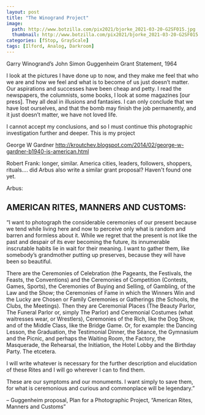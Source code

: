 ```yaml
---
layout: post
title: "The Winogrand Project"
image:
  path: http://www.botzilla.com/pix2021/bjorke_2021-03-20-G2SF015.jpg
  thumbnail: http://www.botzilla.com/pix2021/bjorke_2021-03-20-G2SF015.jpg
categories: [fStop, GrayScale]
tags: [Ilford, Analog, Darkroom]
---
```





Garry Winogrand’s John Simon Guggenheim Grant Statement, 1964

I look at the pictures I have done up to now, and they make me feel that who we are and how we feel and what is to become of us just doesn’t matter. Our aspirations and successes have been cheap and petty. I read the newspapers, the columnists, some books, I look at some magazines [our press]. They all deal in illusions and fantasies. I can only conclude that we have lost ourselves, and that the bomb may finish the job permanently, and it just doesn’t matter, we have not loved life.

I cannot accept my conclusions, and so I must continue this photographic investigation further and deeper. This is my project


George W Gardner http://kroutchev.blogspot.com/2014/02/george-w-gardner-b1940-is-american.html

Robert Frank:
longer, similar. America cities, leaders, followers, shoppers, rituals.... did Arbus also write a similar grant proposal? Haven't found one yet.

Arbus:

## AMERICAN RITES, MANNERS AND CUSTOMS:

“I want to photograph the considerable ceremonies of our present because we tend while living here and now to perceive only what is random and barren and formless about it. While we regret that the present is not like the past and despair of its ever becoming the future, its innumerable inscrutable habits lie in wait for their meaning. I want to gather them, like somebody’s grandmother putting up preserves, because they will have been so beautiful.

There are the Ceremonies of Celebration (the Pageants, the Festivals, the Feasts, the Conventions) and the Ceremonies of Competition (Contests, Games, Sports), the Ceremonies of Buying and Selling, of Gambling, of the Law and the Show; the Ceremonies of Fame in which the Winners Win and the Lucky are Chosen or Family Ceremonies or Gatherings (the Schools, the Clubs, the Meetings). Then they are Ceremonial Places (The Beauty Parlor, The Funeral Parlor or, simply The Parlor) and Ceremonial Costumes (what waitresses wear, or Wrestlers), Ceremonies of the Rich, like the Dog Show, and of the Middle Class, like the Bridge Game. Or, for example: the Dancing Lesson, the Graduation, the Testimonial Dinner, the Séance, the Gymnasium and the Picnic, and perhaps the Waiting Room, the Factory, the Masquerade, the Rehearsal, the Initiation, the Hotel Lobby and the Birthday Party. The etcetera.

I will write whatever is necessary for the further description and elucidation of these Rites and I will go wherever I can to find them.

These are our symptoms and our monuments. I want simply to save them, for what is ceremonious and curious and commonplace will be legendary.”

– Guggenheim proposal, Plan for a Photographic Project, “American Rites, Manners and Customs”
